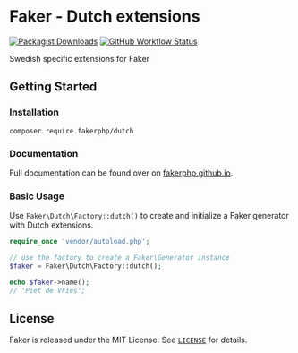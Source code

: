 # Faker - Dutch extensions

[![Packagist Downloads](https://img.shields.io/packagist/dm/FakerPHP/Swedish)](https://packagist.org/packages/fakerphp/swedish)
[![GitHub Workflow Status](https://img.shields.io/github/workflow/status/FakerPHP/Swedish/Continuous%20Integration/main)](https://github.com/FakerPHP/Swedish/actions)

Swedish specific extensions for Faker

## Getting Started

### Installation

```shell
composer require fakerphp/dutch
```

### Documentation

Full documentation can be found over on [fakerphp.github.io](https://fakerphp.github.io).

### Basic Usage

Use `Faker\Dutch\Factory::dutch()` to create and initialize a Faker generator with Dutch extensions.

```php
require_once 'vendor/autoload.php';

// use the factory to create a Faker\Generator instance
$faker = Faker\Dutch\Factory::dutch();

echo $faker->name();
// 'Piet de Vries';
```

## License

Faker is released under the MIT License. See [`LICENSE`](LICENSE) for details.
